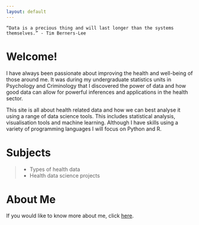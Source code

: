 ```yaml
---
layout: default
---
```


```
“Data is a precious thing and will last longer than the systems themselves.” - Tim Berners-Lee
```

# Welcome!

I have always been passionate about improving the health and well-being of those around me. It was during my undergraduate statistics units in Psychology and Criminology that I discovered the power of data and how good data can allow for powerful inferences and applications in the health sector. 



This site is all about health related data and how we can best analyse it using a range of data science tools. This includes statistical analysis, visualisation tools and machine learning. Although I have skills using a variety of programming languages I will focus on Python and R.  



# Subjects

> - Types of health data
> - Health data science projects 



# About Me

If you would like to know more about me, click [here](about.md).
